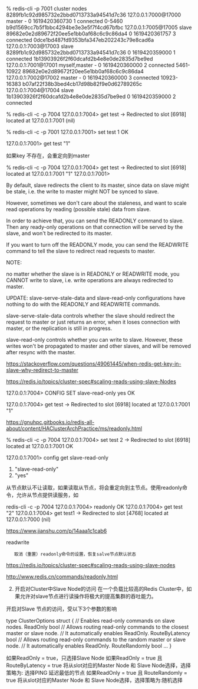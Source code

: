 % redis-cli -p 7001 cluster nodes
8289fb1c92d985732e2bbd0713733a94541d7c36 127.0.0.1:7000@17000 master - 0 1619420360730 1 connected 0-5460
b9d1569cc7b5f1bbc4294be3e3e5f7f4cd67bfbc 127.0.0.1:7005@17005 slave 89682e0e2d89672f20ee5e1bb0af68c6c9c86da4 0 1619420361757 3 connected
0dce1bd487fd9353bfa347eb202243c79e8cad6a 127.0.0.1:7003@17003 slave 8289fb1c92d985732e2bbd0713733a94541d7c36 0 1619420359000 1 connected
1b13903926f2f60dcafd2b4e8e0de2835d7be9ed 127.0.0.1:7001@17001 myself,master - 0 1619420360000 2 connected 5461-10922
89682e0e2d89672f20ee5e1bb0af68c6c9c86da4 127.0.0.1:7002@17002 master - 0 1619420360000 3 connected 10923-16383
b07af22f38b3bed4cb17d98b82f9e0d62789265c 127.0.0.1:7004@17004 slave 1b13903926f2f60dcafd2b4e8e0de2835d7be9ed 0 1619420359000 2 connected


 % redis-cli -c -p 7004
127.0.0.1:7004> get test
-> Redirected to slot [6918] located at 127.0.0.1:7001
(nil)

% redis-cli -c -p 7001
127.0.0.1:7001> set test 1
OK


127.0.0.1:7001> get test
"1"

如果key 不存在，会重定向到master


 % redis-cli -c -p 7004
127.0.0.1:7004> get test
-> Redirected to slot [6918] located at 127.0.0.1:7001
"1"
127.0.0.1:7001>


By default, slave redirects the client to its master, since data on slave might be stale, i.e. the write to master might NOT be synced to slave.

However, sometimes we don't care about the staleness, and want to scale read operations by reading (possible stale) data from slave.

In order to achieve that, you can send the READONLY command to slave. Then any ready-only operations on that connection will be served by the slave, and won't be redirected to its master.

If you want to turn off the READONLY mode, you can send the READWRITE command to tell the slave to redirect read requests to master.

NOTE:

no matter whether the slave is in READONLY or READWRITE mode, you CANNOT write to slave, i.e. write operations are always redirected to master.

UPDATE: slave-serve-stale-data and slave-read-only configurations have nothing to do with the READONLY and READWRITE commands.

slave-serve-stale-data controls whether the slave should redirect the request to master or just returns an error, when it loses connection with master, or the replication is still in progress.

slave-read-only controls whether you can write to slave. However, these writes won't be propagated to master and other slaves, and will be removed after resync with the master.

https://stackoverflow.com/questions/49061445/when-redis-get-key-in-slave-why-redirect-to-master


https://redis.io/topics/cluster-spec#scaling-reads-using-slave-Nodes


127.0.0.1:7004> CONFIG SET slave-read-only yes
OK


127.0.0.1:7004> get test
-> Redirected to slot [6918] located at 127.0.0.1:7001
"1"

https://gnuhpc.gitbooks.io/redis-all-about/content/HAClusterArchPractice/ms/readonly.html


% redis-cli -c -p 7004
127.0.0.1:7004> set test 2
-> Redirected to slot [6918] located at 127.0.0.1:7001
OK


127.0.0.1:7001> config get slave-read-only
1) "slave-read-only"
2) "yes"

从节点默认不让读取，如果读取从节点，将会重定向到主节点。使用readonly命令，允许从节点提供读服务，如


redis-cli -c -p 7004
127.0.0.1:7004> readonly
OK
127.0.0.1:7004> get test
"2"
127.0.0.1:7004> get test1
-> Redirected to slot [4768] located at 127.0.0.1:7000
(nil)


https://www.jianshu.com/p/14aaa1c1cab6


readwrite

       取消（重置）readonly命令的设置，恢复salve节点默认状态

https://redis.io/topics/cluster-spec#scaling-reads-using-slave-nodes

http://www.redis.cn/commands/readonly.html



2. 开启对Cluster中Slave Node的访问
在一个负载比较高的Redis Cluster中，如果允许对slave节点进行读操作将极大的提高集群的吞吐能力。

开启对Slave 节点的访问，受以下3个参数的影响

type ClusterOptions struct {
    // Enables read-only commands on slave nodes.
    ReadOnly bool
    // Allows routing read-only commands to the closest master or slave node.
    // It automatically enables ReadOnly.
    RouteByLatency bool
    // Allows routing read-only commands to the random master or slave node.
    // It automatically enables ReadOnly.
    RouteRandomly bool
    ... 
}


如果ReadOnly = true，只选择Slave Node
如果ReadOnly = true 且 RouteByLatency = true 将从slot对应的Master Node 和 Slave Node选择，选择策略为: 选择PING 延迟最低的节点
如果ReadOnly = true 且 RouteRandomly = true 将从slot对应的Master Node 和 Slave Node选择，选择策略为:随机选择


